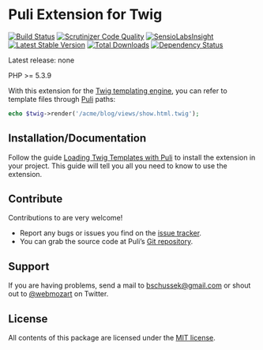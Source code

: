 Puli Extension for Twig
=======================

[![Build Status](https://travis-ci.org/puli/twig-puli-extension.png?branch=master)](https://travis-ci.org/puli/twig-puli-extension)
[![Scrutinizer Code Quality](https://scrutinizer-ci.com/g/puli/twig-puli-extension/badges/quality-score.png?b=master)](https://scrutinizer-ci.com/g/puli/twig-puli-extension/?branch=master)
[![SensioLabsInsight](https://insight.sensiolabs.com/projects/b9a2807d-a63a-45a1-a681-0f706f81805c/mini.png)](https://insight.sensiolabs.com/projects/b9a2807d-a63a-45a1-a681-0f706f81805c)
[![Latest Stable Version](https://poser.pugx.org/puli/twig-puli-extension/v/stable.png)](https://packagist.org/packages/puli/twig-puli-extension)
[![Total Downloads](https://poser.pugx.org/puli/twig-puli-extension/downloads.png)](https://packagist.org/packages/puli/twig-puli-extension)
[![Dependency Status](https://www.versioneye.com/php/puli:twig-puli-extension/1.0.0/badge.png)](https://www.versioneye.com/php/puli:twig-puli-extension/1.0.0)

Latest release: none

PHP >= 5.3.9

With this extension for the [Twig templating engine], you can refer to template
files through [Puli] paths:

```php
echo $twig->render('/acme/blog/views/show.html.twig');
```

Installation/Documentation
--------------------------

Follow the guide [Loading Twig Templates with Puli] to install the extension in
your project. This guide will tell you all you need to know to use the extension.

Contribute
----------

Contributions to are very welcome!

* Report any bugs or issues you find on the [issue tracker].
* You can grab the source code at Puli’s [Git repository].

Support
-------

If you are having problems, send a mail to bschussek@gmail.com or shout out to
[@webmozart] on Twitter.

License
-------

All contents of this package are licensed under the [MIT license].

[Twig templating engine]: http://twig.sensiolabs.org
[Puli]: https://github.com/puli/puli
[Loading Twig Templates with Puli]: http://puli.readthedocs.org/en/latest/extensions/twig.html
[issue tracker]: https://github.com/puli/puli/issues
[Git repository]: https://github.com/puli/twig-puli-extension
[@webmozart]: https://twitter.com/webmozart
[MIT license]: LICENSE
